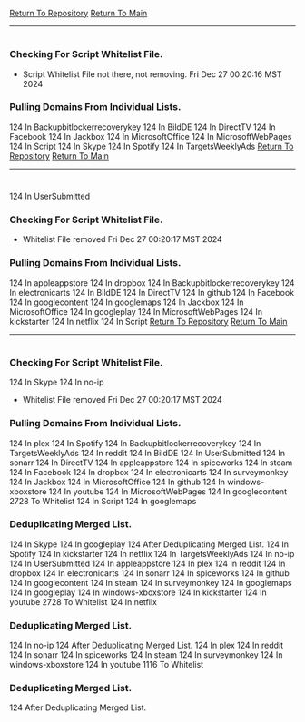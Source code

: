 [Return To Repository](https://github.com/DigitalWarrior/piholeparser/)
[Return To Main](https://github.com/DigitalWarrior/piholeparser/blob/master/RecentRunLogs/Mainlog.md)
____________________________________
# 
### Checking For Script Whitelist File.
* Script Whitelist File not there, not removing. Fri Dec 27 00:20:16 MST 2024
### Pulling Domains From Individual Lists.
124 In Backupbitlockerrecoverykey
124 In BildDE
124 In DirectTV
124 In Facebook
124 In Jackbox
124 In MicrosoftOffice
124 In MicrosoftWebPages
124 In Script
124 In Skype
124 In Spotify
124 In TargetsWeeklyAds
[Return To Repository](https://github.com/DigitalWarrior/piholeparser/)
[Return To Main](https://github.com/DigitalWarrior/piholeparser/blob/master/RecentRunLogs/Mainlog.md)
____________________________________
# 
124 In UserSubmitted
### Checking For Script Whitelist File.
* Whitelist File removed Fri Dec 27 00:20:17 MST 2024
### Pulling Domains From Individual Lists.
124 In appleappstore
124 In dropbox
124 In Backupbitlockerrecoverykey
124 In electronicarts
124 In BildDE
124 In DirectTV
124 In github
124 In Facebook
124 In googlecontent
124 In googlemaps
124 In Jackbox
124 In MicrosoftOffice
124 In googleplay
124 In MicrosoftWebPages
124 In kickstarter
124 In netflix
124 In Script
[Return To Repository](https://github.com/DigitalWarrior/piholeparser/)
[Return To Main](https://github.com/DigitalWarrior/piholeparser/blob/master/RecentRunLogs/Mainlog.md)
____________________________________
# 
### Checking For Script Whitelist File.
124 In Skype
124 In no-ip
* Whitelist File removed Fri Dec 27 00:20:17 MST 2024
### Pulling Domains From Individual Lists.
124 In plex
124 In Spotify
124 In Backupbitlockerrecoverykey
124 In TargetsWeeklyAds
124 In reddit
124 In BildDE
124 In UserSubmitted
124 In sonarr
124 In DirectTV
124 In appleappstore
124 In spiceworks
124 In steam
124 In Facebook
124 In dropbox
124 In electronicarts
124 In surveymonkey
124 In Jackbox
124 In MicrosoftOffice
124 In github
124 In windows-xboxstore
124 In youtube
124 In MicrosoftWebPages
124 In googlecontent
2728 To Whitelist
124 In Script
124 In googlemaps
### Deduplicating Merged List.
124 In Skype
124 In googleplay
124 After Deduplicating Merged List.
124 In Spotify
124 In kickstarter
124 In netflix
124 In TargetsWeeklyAds
124 In no-ip
124 In UserSubmitted
124 In appleappstore
124 In plex
124 In reddit
124 In dropbox
124 In electronicarts
124 In sonarr
124 In spiceworks
124 In github
124 In googlecontent
124 In steam
124 In surveymonkey
124 In googlemaps
124 In googleplay
124 In windows-xboxstore
124 In kickstarter
124 In youtube
2728 To Whitelist
124 In netflix
### Deduplicating Merged List.
124 In no-ip
124 After Deduplicating Merged List.
124 In plex
124 In reddit
124 In sonarr
124 In spiceworks
124 In steam
124 In surveymonkey
124 In windows-xboxstore
124 In youtube
1116 To Whitelist
### Deduplicating Merged List.
124 After Deduplicating Merged List.
